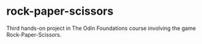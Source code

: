 # rock-paper-scissors

Third hands-on project in The Odin Foundations course involving the game Rock-Paper-Scissors.
